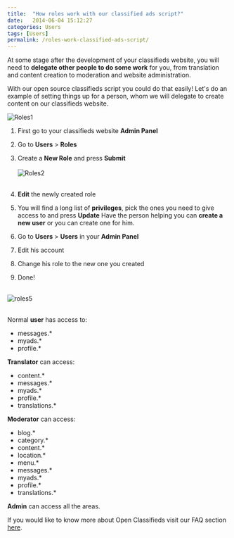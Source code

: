 ```yaml
---
title:  "How roles work with our classified ads script?"
date:   2014-06-04 15:12:27
categories: Users
tags: [Users]
permalink: /roles-work-classified-ads-script/
---
```

At some stage after the development of your classifieds website, you will need to **delegate other people to do some work** for you, from translation and content creation to moderation and website administration.

With our open source classifieds script you could do that easily! Let's do an example of setting things up for a person, whom we will delegate to create content on our classifieds website.

![Roles1](//open-classifieds.com/wp-content/uploads/2014/06/Roles11.png)

1. First go to your classifieds website **Admin Panel** 
2. Go to **Users** > **Roles** 
3. Create a **New Role** and press **Submit** <br><br>![Roles2](//open-classifieds.com/wp-content/uploads/2014/06/Roles21.png)<br><br>
4. **Edit** the newly created role 
5. You will find a long list of **privileges**, pick the ones you need to give access to and press **Update** Have the person helping you can **create a new user** or you can create one for him. 

1. Go to **Users** > **Users** in your **Admin Panel** 
2. Edit his account 
3. Change his role to the new one you created 
4. Done! <br><br>

![roles5](//open-classifieds.com/wp-content/uploads/2014/06/roles51.png)<br><br> 

Normal **user** has access to:

- messages.*
- myads.*
- profile.*

**Translator** can access:

- content.*
- messages.*
- myads.*
- profile.*
- translations.*

**Moderator** can access:

- blog.*
- category.*
- content.*
- location.*
- menu.*
- messages.*
- myads.*
- profile.*
- translations.*

**Admin** can access all the areas.



If you would like to know more about Open Classifieds visit our FAQ section [here](http://docs.yclas.com/).


